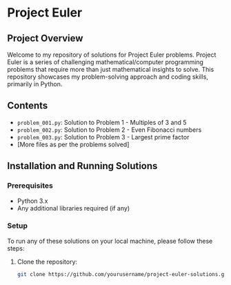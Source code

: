 # Project Euler

## Project Overview

Welcome to my repository of solutions for Project Euler problems. Project Euler is a series of challenging mathematical/computer programming problems that require more than just mathematical insights to solve. This repository showcases my problem-solving approach and coding skills, primarily in Python.

## Contents

- `problem_001.py`: Solution to Problem 1 - Multiples of 3 and 5
- `problem_002.py`: Solution to Problem 2 - Even Fibonacci numbers
- `problem_003.py`: Solution to Problem 3 - Largest prime factor
- [More files as per the problems solved]

## Installation and Running Solutions

### Prerequisites

- Python 3.x
- Any additional libraries required (if any)

### Setup

To run any of these solutions on your local machine, please follow these steps:

1. Clone the repository:
   ```bash
   git clone https://github.com/yourusername/project-euler-solutions.git
